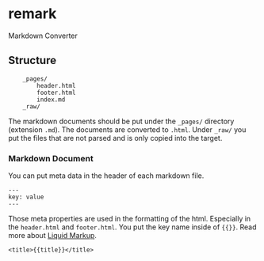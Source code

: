 remark
======

Markdown Converter

## Structure

```
	_pages/
		header.html
		footer.html
		index.md
	_raw/

```
The markdown documents should be put under the `_pages/` directory (extension `.md`). The documents are converted to `.html`.
Under `_raw/` you put the files that are not parsed and is only copied into the target.

### Markdown Document

You can put meta data in the header of each markdown file.

```
---
key: value
---

```
Those meta properties are used in the formatting of the html. Especially in the `header.html` and `footer.html`. You put the key name inside of `{{}}`. Read more about [Liquid Markup](http://liquidmarkup.org/).

```
<title>{{title}}</title>
```

